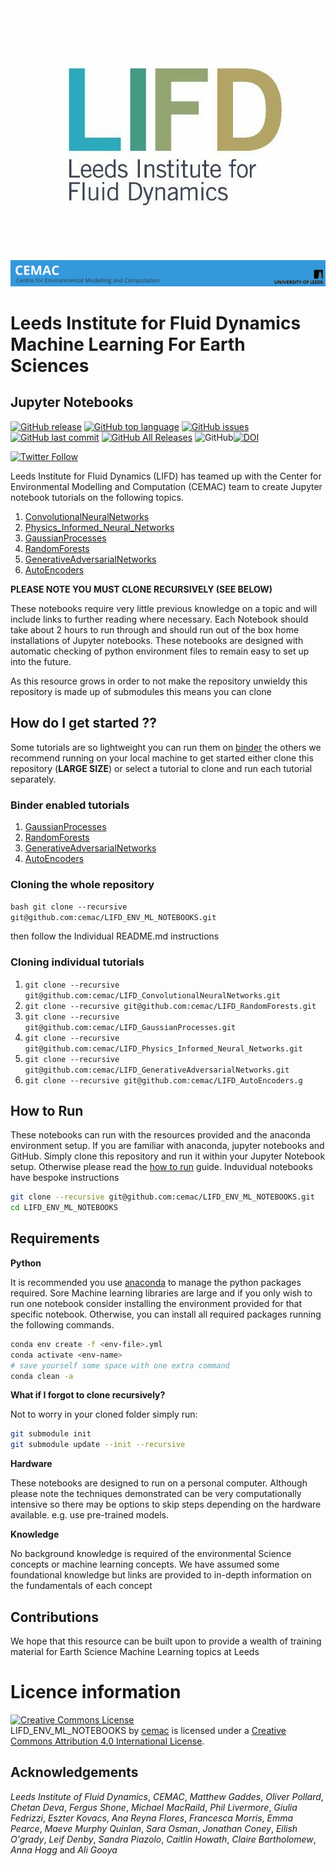 <div align="center">
<img src="https://github.com/cemac/LIFD_ENV_ML_NOTEBOOKS/blob/main/images/LIFDlogo.png"></a>
<a href="https://www.cemac.leeds.ac.uk/">
  <img src="https://github.com/cemac/cemac_generic/blob/master/Images/cemac.png"></a>
  <br>
</div>

# Leeds Institute for Fluid Dynamics Machine Learning For Earth Sciences #
## Jupyter Notebooks ##

 [![GitHub release](https://img.shields.io/github/release/cemac/LIFD_ENV_ML_NOTEBOOKS.svg)](https://github.com/cemac/LIFD_ENV_ML_NOTEBOOKS/releases) [![GitHub top language](https://img.shields.io/github/languages/top/cemac/LIFD_ENV_ML_NOTEBOOKS.svg)](https://github.com/cemac/LIFD_ENV_ML_NOTEBOOKS) [![GitHub issues](https://img.shields.io/github/issues/cemac/LIFD_ENV_ML_NOTEBOOKS.svg)](https://github.com/cemac/LIFD_ENV_ML_NOTEBOOKS/issues) [![GitHub last commit](https://img.shields.io/github/last-commit/cemac/LIFD_ENV_ML_NOTEBOOKS.svg)](https://github.com/cemac/LIFD_ENV_ML_NOTEBOOKS/commits/master) [![GitHub All Releases](https://img.shields.io/github/downloads/cemac/LIFD_ENV_ML_NOTEBOOKS/total.svg)](https://github.com/cemac/LIFD_ENV_ML_NOTEBOOKS/releases) ![GitHub](https://img.shields.io/github/license/cemac/LIFD_ENV_ML_NOTEBOOKS.svg)[![DOI](https://zenodo.org/badge/366734586.svg)](https://zenodo.org/badge/latestdoi/366734586)



[![Twitter Follow](https://img.shields.io/twitter/follow/FluidsLeeds.svg?style=social&label=Follow)](https://twitter.com/FluidsLeeds)

Leeds Institute for Fluid Dynamics (LIFD) has teamed up with the Center for Environmental Modelling and Computation (CEMAC) team to create Jupyter notebook tutorials on the following topics.

1. [ConvolutionalNeuralNetworks](https://github.com/cemac/LIFD_ConvolutionalNeuralNetworks)
2. [Physics_Informed_Neural_Networks](https://github.com/cemac/LIFD_Physics_Informed_Neural_Networks)
3. [GaussianProcesses](https://github.com/cemac/LIFD_GaussianProcesses)
4. [RandomForests](https://github.com/cemac/LIFD_RandomForests)
5. [GenerativeAdversarialNetworks](https://github.com/cemac/LIFD_GenerativeAdversarialNetworks)
6. [AutoEncoders](https://github.com/cemac/LIFD_AutoEncoders)


**PLEASE NOTE YOU MUST CLONE RECURSIVELY (SEE BELOW)**

These notebooks require very little previous knowledge on a topic and will include links to further reading where necessary. Each Notebook should take about 2 hours to run through and should run out of the box home installations of Jupyter notebooks. These notebooks are designed with automatic checking of python environment files to remain easy to set up into the future.

As this resource grows in order to not make the repository unwieldy this repository is made up of submodules this means you can clone

## How do I get started ??

Some tutorials are so lightweight you can run them on [binder](https://mybinder.readthedocs.io/en/latest/#what-is-binder) the others we recommend running on your local machine to get started either clone this repository (**LARGE SIZE**) or select a tutorial to clone and run each tutorial separately.

### Binder enabled tutorials

1. [GaussianProcesses](https://github.com/cemac/LIFD_GaussianProcesses)
2. [RandomForests](https://github.com/cemac/LIFD_RandomForests)
3. [GenerativeAdversarialNetworks](https://github.com/cemac/LIFD_GenerativeAdversarialNetworks)
4. [AutoEncoders](https://github.com/cemac/LIFD_AutoEncoders)

### Cloning the whole repository

``bash
git clone --recursive git@github.com:cemac/LIFD_ENV_ML_NOTEBOOKS.git
``

then follow the Individual README.md instructions

### Cloning individual tutorials

1. `git clone --recursive git@github.com:cemac/LIFD_ConvolutionalNeuralNetworks.git`
2. `git clone --recursive git@github.com:cemac/LIFD_RandomForests.git`
3. `git clone --recursive git@github.com:cemac/LIFD_GaussianProcesses.git`
4. `git clone --recursive git@github.com:cemac/LIFD_Physics_Informed_Neural_Networks.git`
5. `git clone --recursive git@github.com:cemac/LIFD_GenerativeAdversarialNetworks.git`
6. `git clone --recursive git@github.com:cemac/LIFD_AutoEncoders.g`

## How to Run

These notebooks can run with the resources provided and the anaconda environment setup. If you are familiar with anaconda, jupyter notebooks and GitHub. Simply clone this repository and run it within your Jupyter Notebook setup. Otherwise please read the [how to run](howtorun.md) guide. Induvidual notebooks have bespoke instructions


```bash
git clone --recursive git@github.com:cemac/LIFD_ENV_ML_NOTEBOOKS.git
cd LIFD_ENV_ML_NOTEBOOKS
```

## Requirements

**Python**

It is recommended you use [anaconda](https://medium.com/pankajmathur/what-is-anaconda-and-why-should-i-bother-about-it-4744915bf3e6) to manage the python packages required. Sore Machine learning libraries are large and if you only wish to run one notebook consider installing the environment provided for that specific notebook. Otherwise, you can install all required packages running the following commands.  

```bash
conda env create -f <env-file>.yml
conda activate <env-name>
# save yourself some space with one extra command
conda clean -a
```

**What if I forgot to clone recursively?**

Not to worry in your cloned folder simply run:

```bash
git submodule init
git submodule update --init --recursive
```

**Hardware**

These notebooks are designed to run on a personal computer. Although please note the techniques demonstrated can be very computationally intensive so there may be options to skip steps depending on the hardware available. e.g. use pre-trained models.

**Knowledge**

No background knowledge is required of the environmental Science concepts or machine learning concepts. We have assumed some foundational knowledge but links are provided to in-depth information on the fundamentals of each concept  

## Contributions

We hope that this resource can be built upon to provide a wealth of training material for Earth Science Machine Learning topics at Leeds

# Licence information #

<a rel="license" href="http://creativecommons.org/licenses/by/4.0/"><img alt="Creative Commons License" style="border-width:0" src="https://i.creativecommons.org/l/by/4.0/88x31.png" /></a><br /><span xmlns:dct="http://purl.org/dc/terms/" property="dct:title">LIFD_ENV_ML_NOTEBOOKS</span> by <a xmlns:cc="http://creativecommons.org/ns#" href="http://cemac.leeds.ac.uk/" property="cc:attributionName" rel="cc:attributionURL">cemac</a> is licensed under a <a rel="license" href="http://creativecommons.org/licenses/by/4.0/">Creative Commons Attribution 4.0 International License</a>.

## Acknowledgements

*Leeds Institute of Fluid Dynamics*, *CEMAC*, *Matthew Gaddes*, *Oliver Pollard*, *Chetan Deva*, *Fergus Shone*, *Michael MacRaild*, *Phil Livermore*, *Giulia Fedrizzi*, *Eszter Kovacs*, *Ana Reyna Flores*, *Francesca Morris*, *Emma Pearce*, *Maeve Murphy Quinlan*, *Sara Osman*, *Jonathan Coney*, *Eilish O'grady*, *Leif Denby*, *Sandra Piazolo*, *Caitlin Howath*, *Claire Bartholomew*, *Anna Hogg* and *Ali Gooya*

